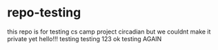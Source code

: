 # repo-testing
this repo is for testing cs camp project circadian
but we couldnt make it private yet
hello!!! testing testing 123
ok testing AGAIN